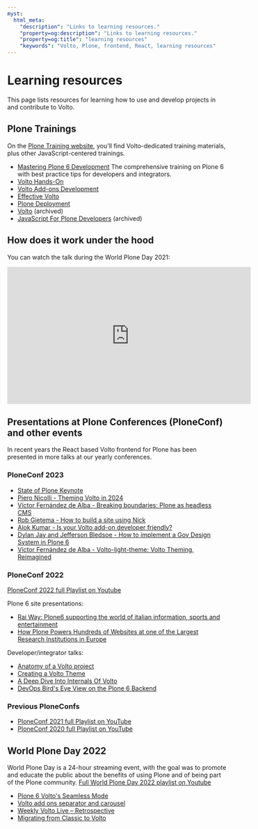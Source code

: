 ```yaml
---
myst:
  html_meta:
    "description": "Links to learning resources."
    "property=og:description": "Links to learning resources."
    "property=og:title": "learning resources"
    "keywords": "Volto, Plone, frontend, React, learning resources"
---
```


# Learning resources

This page lists resources for learning how to use and develop projects in and contribute to Volto.


## Plone Trainings

On the [Plone Training website](https://training.plone.org), you'll find Volto-dedicated training materials, plus other JavaScript-centered trainings.

-   [Mastering Plone 6 Development](https://training.plone.org/mastering-plone/)
    The comprehensive training on Plone 6 with best practice tips for developers and integrators.
-   [Volto Hands-On](https://training.plone.org/voltohandson/index.html)
-   [Volto Add-ons Development](https://training.plone.org/voltoaddons/index.html)
-   [Effective Volto](https://training.plone.org/effective-volto/index.html)
-   [Plone Deployment](https://training.plone.org/plone-deployment/index.html)
-   [Volto](https://2022.training.plone.org/volto/index.html) (archived)
-   [JavaScript For Plone Developers](https://2022.training.plone.org/javascript/index.html) (archived)


## How does it work under the hood

You can watch the talk during the World Plone Day 2021:

<iframe width="560" height="315" src="https://www.youtube.com/embed/kHec4MXH8vo" title="YouTube video player" frameborder="0" allow="accelerometer; autoplay; clipboard-write; encrypted-media; gyroscope; picture-in-picture" allowfullscreen></iframe>


## Presentations at Plone Conferences (PloneConf) and other events

In recent years the React based Volto frontend for Plone has been presented in more talks at our yearly conferences.


### PloneConf 2023

-   [State of Plone Keynote](https://www.youtube.com/watch?v=jl19wuC0wtw&list=PLGN9BI-OAQkSXMXVBXLWQAQr0AF2xM_NU&index=1)
-   [Piero Nicolli - Theming Volto in 2024](https://www.youtube.com/watch?v=LkPOsIn1jYY&list=PLGN9BI-OAQkSXMXVBXLWQAQr0AF2xM_NU&index=6)
-   [Víctor Fernández de Alba - Breaking boundaries: Plone as headless CMS](https://www.youtube.com/watch?v=43LVtjYyo28&list=PLGN9BI-OAQkSXMXVBXLWQAQr0AF2xM_NU&index=7)
-   [Rob Gietema - How to build a site using Nick](https://www.youtube.com/watch?v=ZbdYvNAnamM&list=PLGN9BI-OAQkSXMXVBXLWQAQr0AF2xM_NU&index=18)
-   [Alok Kumar - Is your Volto add-on developer friendly?](https://www.youtube.com/watch?v=E6fH3NhR2Hc&list=PLGN9BI-OAQkSXMXVBXLWQAQr0AF2xM_NU&index=20)
-   [Dylan Jay and Jefferson Bledsoe - How to implement a Gov Design System in Plone 6](https://www.youtube.com/watch?v=_XmKc7jNIE8&list=PLGN9BI-OAQkSXMXVBXLWQAQr0AF2xM_NU&index=25)
-   [Víctor Fernández de Alba - Volto-light-theme: Volto Theming, Reimagined](https://www.youtube.com/watch?v=t2X2NO62J-8)


### PloneConf 2022

[PloneConf 2022 full Playlist on Youtube](https://www.youtube.com/playlist?list=PLGN9BI-OAQkQxqQcCZeJefMC8XlA_qv3Z)

Plone 6 site presentations:

-   [Rai Way: Plone6 supporting the world of italian information, sports and entertainment](https://www.youtube.com/watch?v=hHHGlSjf5O4&list=PLGN9BI-OAQkQxqQcCZeJefMC8XlA_qv3Z)
-   [How Plone Powers Hundreds of Websites at one of the Largest Research Institutions in Europe](https://www.youtube.com/watch?v=bxWt-GEmPcc&list=PLGN9BI-OAQkQxqQcCZeJefMC8XlA_qv3Z)

Developer/integrator talks:

-   [Anatomy of a Volto project](https://www.youtube.com/watch?v=JtNufyFlgc8&list=PLGN9BI-OAQkQxqQcCZeJefMC8XlA_qv3Z)
-   [Creating a Volto Theme](https://www.youtube.com/watch?v=AMHN74Jr27Y&list=PLGN9BI-OAQkQxqQcCZeJefMC8XlA_qv3Z)
-   [A Deep Dive Into Internals Of Volto](https://www.youtube.com/watch?v=sMeTDRgp3uI&list=PLGN9BI-OAQkQxqQcCZeJefMC8XlA_qv3Z)
-   [DevOps Bird's Eye View on the Plone 6 Backend](https://www.youtube.com/watch?v=L5PvGwWC9P4&list=PLGN9BI-OAQkQxqQcCZeJefMC8XlA_qv3Z)


### Previous PloneConfs

-   [PloneConf 2021 full Playlist on YouTube](https://www.youtube.com/playlist?list=PLGN9BI-OAQkQDLQinBwdEXpebDTQCwdGi)
-   [PloneConf 2020 full Playlist on YouTube](https://www.youtube.com/playlist?list=PLGN9BI-OAQkTJPayNdKIZ8lLDm5RVOLV3)


## World Plone Day 2022

World Plone Day is a 24-hour streaming event, with the goal was to promote and educate the public about the benefits of using Plone and of being part of the Plone community. [Full World Plone Day 2022 playlist on Youtube](https://www.youtube.com/playlist?list=PLGN9BI-OAQkQmEqf6O8jeyoFY1b2hD1uL)

-   [Plone 6 Volto's Seamless Mode](https://www.youtube.com/watch?v=Mj8pHRBls-w&list=PLGN9BI-OAQkQmEqf6O8jeyoFY1b2hD1uL)
-   [Volto add ons separator and carousel](https://www.youtube.com/watch?v=eyTMI5TYcVg&list=PLGN9BI-OAQkQmEqf6O8jeyoFY1b2hD1uL)
-   [Weekly Volto Live – Retrospective](https://www.youtube.com/watch?v=WT6OjkSrB20&list=PLGN9BI-OAQkQmEqf6O8jeyoFY1b2hD1uL)
-   [Migrating from Classic to Volto](https://www.youtube.com/watch?v=09fg456T90s&list=PLGN9BI-OAQkQmEqf6O8jeyoFY1b2hD1uL)
